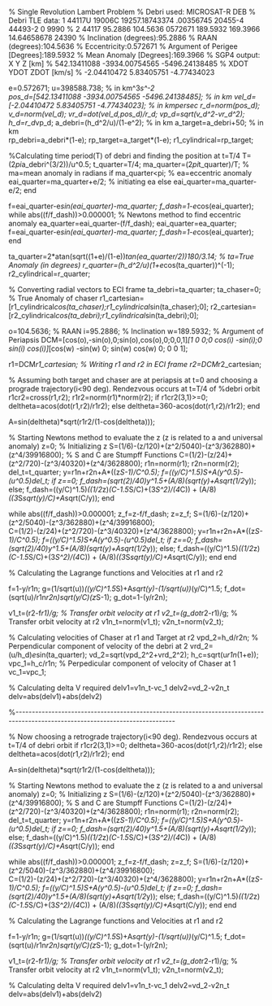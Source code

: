 % Single Revolution Lambert Problem
% Debri used: MICROSAT-R DEB 
% Debri TLE data: 1 44117U 19006C   19257.18743374  .00356745  20455-4  44493-2 0  9990
%                 2 44117  95.2886 104.5636 0572671 189.5932 169.3966 14.64658678 24390
% Inclination (degrees):95.2886
% RAAN (degrees):104.5636
% Eccentricity:0.572671
% Argument of Perigee [Degrees]:189.5932
% Mean Anomaly [Degrees]:169.3966
% SGP4 output:  X                Y                Z     [km]
%            542.13411088    -3934.00754565    -5496.24138485 
%             XDOT             YDOT             ZDOT    [km/s]
%            -2.04410472        5.83405751       -4.77434023

e=0.572671;
u=398588.738;                                                % in km^3*s^-2                
pos_d=[542.13411088 -3934.00754565 -5496.24138485];          % in km
vel_d=[-2.04410472 5.83405751 -4.77434023];                  % in kmpersec
r_d=norm(pos_d);
v_d=norm(vel_d);
vr_d=dot(vel_d,pos_d)/r_d;
vp_d=sqrt(v_d^2-vr_d^2);
h_d=r_d*vp_d;
a_debri=(h_d^2/u)/(1-e^2);                                    % in km
a_target=a_debri+50;                                          % in km  
rp_debri=a_debri*(1-e);
rp_target=a_target*(1-e);
r1_cylindrical=rp_target;

%Calculating time period(T) of debri and finding the position at t=T/4
T=(2*pi*a_debri^(3/2))/u^0.5;
t_quarter=T/4;
ma_quarter=(2*pi*t_quarter)/T;                     % ma=mean anomaly in radians
if ma_quarter<pi;                                  % ea=eccentric anomaly     
    eai_quarter=ma_quarter+e/2;                    % initiating ea
else
    eai_quarter=ma_quarter-e/2;
end
       
f=eai_quarter-e*sin(eai_quarter)-ma_quarter;
f_dash=1-e*cos(eai_quarter);
while abs((f/f_dash))>0.000001;                         % Newtons method to find eccentric anomaly 
    ea_quarter=eai_quarter-(f/f_dash);
    eai_quarter=ea_quarter;
    f=eai_quarter-e*sin(eai_quarter)-ma_quarter;
    f_dash=1-e*cos(eai_quarter); 
end

ta_quarter=2*atan(sqrt((1+e)/(1-e))*tan(ea_quarter/2))*180/3.14;    % ta=True Anomaly (in degrees) 
r_quarter=(h_d^2/u)*(1+e*cos(ta_quarter))^(-1);
r2_cylindrical=r_quarter;

% Converting radial vectors to ECI frame
ta_debri=ta_quarter;
ta_chaser=0;                                             % True Anomaly of chaser
r1_cartesian=[r1_cylindrical*cos(ta_chaser);r1_cylindrical*sin(ta_chaser);0];
r2_cartesian=[r2_cylindrical*cos(ta_debri);r1_cylindrical*sin(ta_debri);0];

o=104.5636;                                             % RAAN
i=95.2886;                                              % Inclination
w=189.5932;                                             % Argument of Periapsis
DCM=[cos(o),-sin(o),0;sin(o),cos(o),0;0,0,1]*[1 0 0;0 cos(i) -sin(i);0 sin(i) cos(i)]*[cos(w) -sin(w) 0; sin(w) cos(w) 0; 0 0 1];

r1=DCM*r1_cartesian;                                    % Writing r1 and r2 in ECI frame
r2=DCM*r2_cartesian;

% Assuming both target and chaser are at periapsis at t=0 and choosing a prograde trajectory(i<90 deg). Rendezvous occurs at t=T/4 of %debri orbit
r1cr2=cross(r1,r2);
r1r2=norm(r1)*norm(r2);
if r1cr2(3,1)>=0;
    deltheta=acos(dot(r1,r2)/r1r2);
else
    deltheta=360-acos(dot(r1,r2)/r1r2);
end    

A=sin(deltheta)*sqrt(r1r2/(1-cos(deltheta)));           

% Starting Newtons method to evaluate the z (z is  related to a and universal anomaly) 
z=0;                                                     % Initializing z
S=(1/6)-(z/120)+(z^2/5040)-(z^3/362880)+(z^4/39916800);  % S and C are Stumpff Functions 
C=(1/2)-(z/24)+(z^2/720)-(z^3/40320)+(z^4/3628800);
r1n=norm(r1);
r2n=norm(r2);
del_t=t_quarter;
y=r1n+r2n+A*((z*S-1)/C^0.5);
f=((y/C)^1.5)*S+A*(y^0.5)-(u^0.5)*del_t;
if z==0;
    f_dash=(sqrt(2)/40)*y^1.5+(A/8)*(sqrt(y)+A*sqrt(1/2*y));
else;
    f_dash=((y/C)^1.5)*((1/2*z)*(C-1.5*S/C)+(3*S^2)/(4*C)) + (A/8)*((3*S*sqrt(y)/C)+A*sqrt(C/y));
end    
    
while abs((f/f_dash))>0.000001;
    z_f=z-f/f_dash;
    z=z_f;
    S=(1/6)-(z/120)+(z^2/5040)-(z^3/362880)+(z^4/39916800);   
    C=(1/2)-(z/24)+(z^2/720)-(z^3/40320)+(z^4/3628800);
    y=r1n+r2n+A*((z*S-1)/C^0.5);
    f=((y/C)^1.5)*S+A*(y^0.5)-(u^0.5)*del_t;
    if z==0;
        f_dash=(sqrt(2)/40)*y^1.5+(A/8)*(sqrt(y)+A*sqrt(1/2*y));
    else;
        f_dash=((y/C)^1.5)*((1/2*z)*(C-1.5*S/C)+(3*S^2)/(4*C)) + (A/8)*((3*S*sqrt(y)/C)+A*sqrt(C/y));
    end
end    

% Calculating the Lagrange functions and Velocities at r1 and r2

f=1-y/r1n;
g=(1/sqrt(u))*((y/C)^1.5*S)+A*sqrt(y)-(1/sqrt(u))*(y/C)^1.5;
f_dot=(sqrt(u)/r1n*r2n)*sqrt(y/C)*(z*S-1);
g_dot=1-(y/r2n);

v1_t=(r2-f*r1)/g;                                               % Transfer orbit velocity at r1
v2_t=(g_dot*r2-r1)/g;                                           % Transfer orbit velocity at r2
v1n_t=norm(v1_t);
v2n_t=norm(v2_t);

% Calculating velocities of Chaser at r1 and Target at r2
vpd_2=h_d/r2n;                                                  % Perpendicular component of velocity of the debri at 2
vrd_2=(u/h_d)*e*sin(ta_quarter);
vd_2=sqrt(vpd_2^2+vrd_2^2);
h_c=sqrt(u*r1n*(1+e));
vpc_1=h_c/r1n;                                                  % Perpedicular component of velocity of Chaser at 1 
vc_1=vpc_1;

% Calculating delta V required
delv1=v1n_t-vc_1
delv2=vd_2-v2n_t
delv=abs(delv1)+abs(delv2)

%-------------------------------------------------------------------------------------------------------------------------------

% Now choosing a retrograde trajectory(i<90 deg). Rendezvous occurs at t=T/4 of debri orbit
if r1cr2(3,1)>=0;
    deltheta=360-acos(dot(r1,r2)/r1r2);
else
    deltheta=acos(dot(r1,r2)/r1r2);
end    

A=sin(deltheta)*sqrt(r1r2/(1-cos(deltheta)));           

% Starting Newtons method to evaluate the z (z is  related to a and universal anomaly) 
z=0;                                                     % Initializing z
S=(1/6)-(z/120)+(z^2/5040)-(z^3/362880)+(z^4/39916800);  % S and C are Stumpff Functions 
C=(1/2)-(z/24)+(z^2/720)-(z^3/40320)+(z^4/3628800);
r1n=norm(r1);
r2n=norm(r2);
del_t=t_quarter;
y=r1n+r2n+A*((z*S-1)/C^0.5);
f=((y/C)^1.5)*S+A*(y^0.5)-(u^0.5)*del_t;
if z==0;
    f_dash=(sqrt(2)/40)*y^1.5+(A/8)*(sqrt(y)+A*sqrt(1/2*y));
else;
    f_dash=((y/C)^1.5)*((1/2*z)*(C-1.5*S/C)+(3*S^2)/(4*C)) + (A/8)*((3*S*sqrt(y)/C)+A*sqrt(C/y));
end    
    
while abs((f/f_dash))>0.000001;
    z_f=z-f/f_dash;
    z=z_f;
    S=(1/6)-(z/120)+(z^2/5040)-(z^3/362880)+(z^4/39916800);   
    C=(1/2)-(z/24)+(z^2/720)-(z^3/40320)+(z^4/3628800);
    y=r1n+r2n+A*((z*S-1)/C^0.5);
    f=((y/C)^1.5)*S+A*(y^0.5)-(u^0.5)*del_t;
    if z==0;
        f_dash=(sqrt(2)/40)*y^1.5+(A/8)*(sqrt(y)+A*sqrt(1/2*y));
    else;
        f_dash=((y/C)^1.5)*((1/2*z)*(C-1.5*S/C)+(3*S^2)/(4*C)) + (A/8)*((3*S*sqrt(y)/C)+A*sqrt(C/y));
    end
end    

% Calculating the Lagrange functions and Velocities at r1 and r2

f=1-y/r1n;
g=(1/sqrt(u))*((y/C)^1.5*S)+A*sqrt(y)-(1/sqrt(u))*(y/C)^1.5;
f_dot=(sqrt(u)/r1n*r2n)*sqrt(y/C)*(z*S-1);
g_dot=1-(y/r2n);

v1_t=(r2-f*r1)/g;                                               % Transfer orbit velocity at r1
v2_t=(g_dot*r2-r1)/g;                                           % Transfer orbit velocity at r2
v1n_t=norm(v1_t);
v2n_t=norm(v2_t);

% Calculating delta V required
delv1=v1n_t-vc_1
delv2=vd_2-v2n_t
delv=abs(delv1)+abs(delv2)
